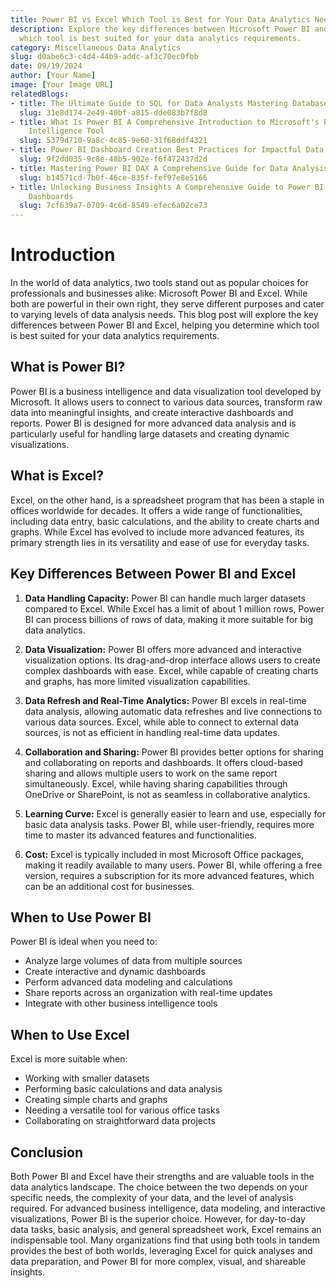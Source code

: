 ```yaml
---
title: Power BI vs Excel Which Tool is Best for Your Data Analytics Needs
description: Explore the key differences between Microsoft Power BI and Excel to determine
  which tool is best suited for your data analytics requirements.
category: Miscellaneous Data Analytics
slug: d0abe6c3-c4d4-44b9-addc-af3c70ec0fbb
date: 09/19/2024
author: [Your Name]
image: [Your Image URL]
relatedBlogs:
- title: The Ultimate Guide to SQL for Data Analysts Mastering Database Querying
  slug: 31e8d174-2e49-40bf-a815-dde083b7f8d8
- title: What Is Power BI A Comprehensive Introduction to Microsoft's Powerful Business
    Intelligence Tool
  slug: 5379d710-9a8c-4c85-9e60-31f68ddf4321
- title: Power BI Dashboard Creation Best Practices for Impactful Data Visualization
  slug: 9f2dd035-9c8e-48b5-902e-f6f472437d2d
- title: Mastering Power BI DAX A Comprehensive Guide for Data Analysis
  slug: b14571cd-7b0f-46ce-835f-fef97e8e5166
- title: Unlocking Business Insights A Comprehensive Guide to Power BI Reports and
    Dashboards
  slug: 7cf639a7-0709-4c6d-8549-efec6a02ce73
---
```


# Introduction

In the world of data analytics, two tools stand out as popular choices for professionals and businesses alike: Microsoft Power BI and Excel. While both are powerful in their own right, they serve different purposes and cater to varying levels of data analysis needs. This blog post will explore the key differences between Power BI and Excel, helping you determine which tool is best suited for your data analytics requirements.

## What is Power BI?

Power BI is a business intelligence and data visualization tool developed by Microsoft. It allows users to connect to various data sources, transform raw data into meaningful insights, and create interactive dashboards and reports. Power BI is designed for more advanced data analysis and is particularly useful for handling large datasets and creating dynamic visualizations.

## What is Excel?

Excel, on the other hand, is a spreadsheet program that has been a staple in offices worldwide for decades. It offers a wide range of functionalities, including data entry, basic calculations, and the ability to create charts and graphs. While Excel has evolved to include more advanced features, its primary strength lies in its versatility and ease of use for everyday tasks.

## Key Differences Between Power BI and Excel

1. **Data Handling Capacity:** Power BI can handle much larger datasets compared to Excel. While Excel has a limit of about 1 million rows, Power BI can process billions of rows of data, making it more suitable for big data analytics.

2. **Data Visualization:** Power BI offers more advanced and interactive visualization options. Its drag-and-drop interface allows users to create complex dashboards with ease. Excel, while capable of creating charts and graphs, has more limited visualization capabilities.

3. **Data Refresh and Real-Time Analytics:** Power BI excels in real-time data analysis, allowing automatic data refreshes and live connections to various data sources. Excel, while able to connect to external data sources, is not as efficient in handling real-time data updates.

4. **Collaboration and Sharing:** Power BI provides better options for sharing and collaborating on reports and dashboards. It offers cloud-based sharing and allows multiple users to work on the same report simultaneously. Excel, while having sharing capabilities through OneDrive or SharePoint, is not as seamless in collaborative analytics.

5. **Learning Curve:** Excel is generally easier to learn and use, especially for basic data analysis tasks. Power BI, while user-friendly, requires more time to master its advanced features and functionalities.

6. **Cost:** Excel is typically included in most Microsoft Office packages, making it readily available to many users. Power BI, while offering a free version, requires a subscription for its more advanced features, which can be an additional cost for businesses.

## When to Use Power BI

Power BI is ideal when you need to:
- Analyze large volumes of data from multiple sources
- Create interactive and dynamic dashboards
- Perform advanced data modeling and calculations
- Share reports across an organization with real-time updates
- Integrate with other business intelligence tools

## When to Use Excel

Excel is more suitable when:
- Working with smaller datasets
- Performing basic calculations and data analysis
- Creating simple charts and graphs
- Needing a versatile tool for various office tasks
- Collaborating on straightforward data projects

## Conclusion

Both Power BI and Excel have their strengths and are valuable tools in the data analytics landscape. The choice between the two depends on your specific needs, the complexity of your data, and the level of analysis required. For advanced business intelligence, data modeling, and interactive visualizations, Power BI is the superior choice. However, for day-to-day data tasks, basic analysis, and general spreadsheet work, Excel remains an indispensable tool. Many organizations find that using both tools in tandem provides the best of both worlds, leveraging Excel for quick analyses and data preparation, and Power BI for more complex, visual, and shareable insights.